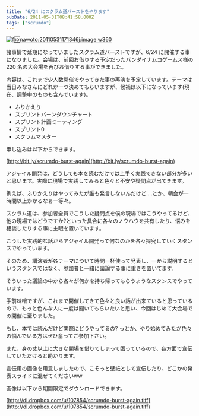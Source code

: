 ```yaml
---
title: "6/24 にスクラム道バーストをやります"
pubDate: 2011-05-31T08:41:58.000Z
tags: ["scrumdo"]
---
```


[![f:id:nawoto:20110531171346j:image:w360](https://cdn-ak.f.st-hatena.com/images/fotolife/n/nawoto/20110531/20110531171346.jpg)](http://f.hatena.ne.jp/nawoto/20110531171346)

諸事情で延期になっていましたスクラム道バーストですが、6/24 に開催する事になりました。会場は、前回お借りする予定だったバンダイナムコゲームス様の 220 名の大会場を再びお借りする事ができました。

内容は、これまで少人数開催でやってきた事の再演を予定しています。テーマは当日みなさんにどれか一つ決めてもらいますが、候補は以下になっています(現在、調整中のものも含んでいます)。

- ふりかえり
- スプリントバーンダウンチャート
- スプリント計画ミーティング
- スプリント0
- スクラムマスター

申し込みは以下からできます。

[http://bit.ly/scrumdo-burst-again](http://bit.ly/scrumdo-burst-again)

アジャイル開発は、どうしても本を読むだけでは上手く実践できない部分が多いと思います。実際に現場で実践してみると色々と不安や疑問点が出てきます。

例えば、ふりかえりはやってみたが誰も発言しないんだけど....とか、朝会が一時間以上かかるなぁー等々。

スクラム道は、参加者全員でこうした疑問点を僕の現場ではこうやってるけど、他の現場ではどうですか?といった具合に各々のノウハウを共有したり、悩みを相談したりする事に主眼を置いています。

こうした実践的な話からアジャイル開発って何なのかを各々探究していくスタンスでやっています。

そのため、講演者が各テーマについて時間一杯使って発表し、一から説明するというスタンスではなく、参加者と一緒に議論する事に重きを置いてます。

そういった議論の中から各々が何かを持ち帰ってもらうようなスタンスでやっています。

手前味噌ですが、これまで開催してきて色々と良い話が出来ていると思っているので、もっと色んな人に一度は聞いてもらいたいと思い、今回はじめて大会場での開催に至りました。

もし、本では読んだけど実際にどうやってるの? っとか、やり始めてみたが色々の悩んでいる方はぜひ奮ってご参加下さい。

また、身の丈以上に大きな開場を借りてしまって困っているので、各方面で宣伝していただけると助かります。

宣伝用の画像を用意しましたので、こそっと壁紙として宣伝したり、どこかの発表スライドに混ぜてくださいww

画像は以下から期間限定でダウンロードできます。

[http://dl.dropbox.com/u/107854/scrumdo-burst-again.tiff](http://dl.dropbox.com/u/107854/scrumdo-burst-again.tiff)